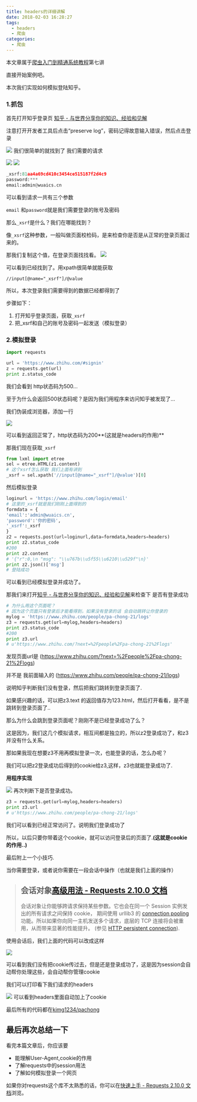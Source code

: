 ```yaml
---
title: headers的详细讲解
date: 2018-02-03 16:28:27
tags:
  - headers
  - 爬虫
categories:
  - 爬虫
---
```

本文章属于[爬虫入门到精通系统教程](https://zhuanlan.zhihu.com/p/25296437)第七讲

直接开始案例吧。

本次我们实现如何模拟登陆知乎。

### 1.抓包

首先打开知乎登录页 [知乎 - 与世界分享你的知识、经验和见解](https://www.zhihu.com/#signin)

注意打开开发者工具后点击“preserve log”，密码记得故意输入错误，然后点击登录

![](http://ww1.sinaimg.cn/large/cfc08357gy1fo3cbpjtcsj20k009nad2.jpg)
我们很简单的就找到了 我们需要的请求

![](http://ww1.sinaimg.cn/large/cfc08357gy1fo3cbxwa6yj20qo054gmm.jpg)
![](http://ww1.sinaimg.cn/large/cfc08357gy1fo3cc5iwg0j20s10fbn2q.jpg)
```python
_xsrf:81aa4a69cd410c3454ce515187f2d4c9
password:***
email:admin@wuaics.cn
```

可以看到请求一共有三个参数

`email` 和`password`就是我们需要登录的账号及密码

那么`_xsrf`是什么？我们在哪能找到？

像`_xsrf`这种参数，一般叫做页面校检码，是来检查你是否是从正常的登录页面过来的。

那我们复制这个值，在登录页面找找看。
![](http://ww1.sinaimg.cn/large/cfc08357gy1fo3ccy0fw9j20it0cm44y.jpg)

可以看到已经找到了。用xpath很简单就能获取

`//input[@name="_xsrf"]/@value`

所以，本次登录我们需要得到的数据已经都得到了

步骤如下：

1. 打开知乎登录页面，获取`_xsrf`
2. 把_xsrf和自己的账号及密码一起发送（模拟登录）

### 2.模拟登录

```python
import requests

url = 'https://www.zhihu.com/#signin'
z = requests.get(url)
print z.status_code

```

我们会看到 http状态码为500...

至于为什么会返回500状态码呢？是因为我们用程序来访问知乎被发现了...

我们伪装成浏览器，添加一行

![](http://ww1.sinaimg.cn/large/cfc08357gy1fo3cdrwe63j20r40bo77h.jpg)

可以看到返回正常了，http状态码为200**(这就是headers的作用)**

那我们现在获取`_xsrf`


```python
from lxml import etree
sel = etree.HTML(z1.content)
# 这个xsrf怎么获取 我们上面有讲到
_xsrf = sel.xpath('//input[@name="_xsrf"]/@value')[0]

```

然后模拟登录

```python
loginurl = 'https://www.zhihu.com/login/email'
# 这里的_xsrf就是我们刚刚上面得到的
formdata = {
'email':'admin@wuaics.cn',
'password':'你的密码',
'_xsrf':_xsrf
}
z2 = requests.post(url=loginurl,data=formdata,headers=headers)
print z2.status_code
#200
print z2.content
# '{"r":0,\n "msg": "\\u767b\\u5f55\\u6210\\u529f"\n}'
print z2.json()['msg']
# 登陆成功

```

可以看到已经模拟登录并成功了。

那我们来打开[知乎 - 与世界分享你的知识、经验和见解](https://www.zhihu.com/people/pa-chong-21/logs)来检查下 是否有登录成功

```python
# 为什么用这个页面呢？
# 因为这个页面只有登录后才能看得到，如果没有登录的话 会自动跳转让你登录的
mylog = 'https://www.zhihu.com/people/pa-chong-21/logs'
z3 = requests.get(url=mylog,headers=headers)
print z3.status_code
#200
print z3.url
# u'https://www.zhihu.com/?next=%2Fpeople%2Fpa-chong-21%2Flogs'

```


发现页面url是 (https://www.zhihu.com/?next=%2Fpeople%2Fpa-chong-21%2Flogs)

并不是 我前面输入的 (https://www.zhihu.com/people/pa-chong-21/logs)

说明知乎判断我们没有登录，然后把我们跳转到登录页面了.

如果感兴趣的话，可以把z3.text 的返回值存为123.html，然后打开看看，是不是跳转到登录页面了..

那么为什么会跳到登录页面呢？刚刚不是已经登录成功了么？

这是因为，我们这几个模拟请求，相互间都是独立的，所以z2登录成功了，和z3并没有什么关系。

那如果我现在想要z3不用再模拟登录一次，也能登录的话，怎么办呢？

我们可以把z2登录成功后得到的cookie给z3,这样，z3也就能登录成功了.

**用程序实现**

![](http://ww1.sinaimg.cn/large/cfc08357gy1fo3cefs9q1j20ft0enjuc.jpg)
再次判断下是否登录成功。


```python
z3 = requests.get(url=mylog,headers=headers)
print z3.url
# u'https://www.zhihu.com/people/pa-chong-21/logs'

```

我们可以看到已经正常访问了。说明我们登录成功了

所以，以后只要你带着这个cookie，就可以访问登录后的页面了.**(这就是cookie的作用..)**

最后附上一个小技巧.

当你需要登录，或者说你需要在一段会话中操作（也就是我们上面的操作）

> ## 会话对象[高级用法 - Requests 2.10.0 文档](http://link.zhihu.com/?target=http%3A//docs.python-requests.org/zh_CN/latest/user/advanced.html%23session-objects)
>
> 会话对象让你能够跨请求保持某些参数。它也会在同一个 Session 实例发出的所有请求之间保持 cookie， 期间使用 urllib3 的 [connection pooling](http://link.zhihu.com/?target=https%3A//urllib3.readthedocs.io/en/latest/pools.html) 功能。所以如果你向同一主机发送多个请求，底层的 TCP 连接将会被重用，从而带来显著的性能提升。 (参见 [HTTP persistent connection](http://link.zhihu.com/?target=https%3A//en.wikipedia.org/wiki/HTTP_persistent_connection)).

使用会话后，我们上面的代码可以改成这样

![](http://ww1.sinaimg.cn/large/cfc08357gy1fo3cesij8pj20k00dp0yh.jpg)

可以看到我们没有把cookie传过去，但是还是登录成功了，这是因为session会自动帮你处理这些，会自动帮你管理cookie

我们可以打印看下我们请求的headers

![](http://ww1.sinaimg.cn/large/cfc08357gy1fo3cf2wyjnj20go03qwff.jpg)
可以看到headers里面自动加上了cookie

最后所有的代码都在[kimg1234/pachong](http://link.zhihu.com/?target=https%3A//github.com/kimg1234/pachong/blob/master/headers%25E7%259A%2584%25E8%25AF%25A6%25E7%25BB%2586%25E8%25AE%25B2%25E8%25A7%25A3.ipynb)

## 最后再次总结一下

看完本篇文章后，你应该要

* 能理解User-Agent,cookie的作用
* 了解requests中的session用法
* 了解如何模拟登录一个网页

如果你对requests这个库不太熟悉的话，你可以在[快速上手 - Requests 2.10.0 文档](http://link.zhihu.com/?target=http%3A//docs.python-requests.org/zh_CN/latest/user/quickstart.html)浏览。

